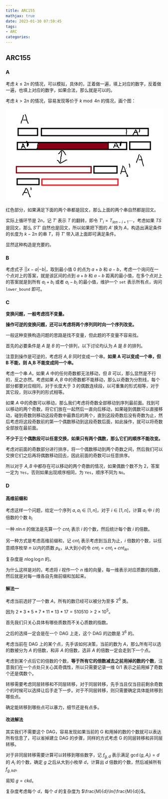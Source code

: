 ```yaml
---
title: ARC155
mathjax: true
date: 2023-01-30 07:59:45
tags:
- ARC
categories:
---
```


## ARC155

### A

考虑 $k\le 2n$ 的情况，可以模拟，具体的，正着做一遍，填上对应的数字，反着做一遍，也填上对应的数字，如果合法，那么就是可以的。

考虑 $k> 2n$ 的情况，容易发现等价于 $k\bmod 4n$ 的情况，画个图：

![image-20230130081657486](https://raw.githubusercontent.com/huan-yp/image_space/master/202301300817636.png)

红色部分，如果满足下面的两个串都是回文，那么上面的两个串自然都是回文。

实际上循环节是 $2n$，记 $T'$ 表示 $T$ 的翻转，即令 $T'_i=T_{len-i+1}\cdots$，考虑如果 $TS$ 是回文，那么 $S'T'$ 自然也是回文，所以如果把下图的 $A'$ 换为 $A$，构造出满足条件的长度为 $k-2n$ 的串 $T$，将 $T'$ 带入进上面即可满足条件。

显然这种构造是充要的。

### B

考虑式子 $||x-a|-b|$，取到最小值 $0$ 的点为 $a+b$ 和 $a-b$，考虑一个询问在一个点对上的答案，就是该区间的点到 $a+b$ 和 $a-b$ 距离的最小值，在多个点对上的答案就是到所有 $a_i+b_i$ 或者 $a_i-b_i$ 的最小值，维护一个 `set` 表示所有点，询问 `lower_bound` 即可。

### C

**变换问题，一般考虑找不变量。**

**操作可逆的变换问题，还可以考虑将两个序列同时向一个序列改变。**

一般这种变换构造问题的思路是找不变量，但此题的不变量不容易找。

首先的必要条件是 $A$ 是 $B$ 的一个排列，以下讨论均认为 $A$ 是 $B$ 的排列。

注意到操作是可逆的，考虑将 $A,B$ 同时变成一个串。**如果 A 可以变成一个串，但 B 不能，则 A,B 不能变成同一个串。**

考虑一个串 $A$，如果 $A$ 中的任何奇数都无法移动，但 $B$ 可以，那么显然是不行的，反之亦然。考虑如果 $A,B$ 中的奇数都不能移动，那么以奇数为分割线，每个部分都要对应相同，对于长度大于 $3$ 的偶数连续段，以可重集的形式相等，对于其它段，则以序列的形式相等。

如果 $A$ 中的奇数可以移动，那么我们考虑将奇数全部移动到序列最前面。找到可以移动的两个奇数，将它们放在一起然后一直向后移动，如果碰到偶数可以直接移动，碰到奇数则移动这段奇数中最靠后的两个，直到这段奇数后没有奇数为止，然后考虑将这段奇数前的第一个偶数移动到这段奇数后面，如此操作，就可以将奇数全部放在最前面。

**不少于三个偶数段可以任意交换，如果只有两个偶数，那么它们的顺序不能改变。**

考虑对前面的奇数部分进行排序，将一个偶数移动到两个奇数之间，然后我们可以交换它们之后再将偶数移动回去，因此前面的奇数可以任意排序。

所以对于 $A,B$ 中都存在可以移动的两个奇数的情况，如果偶数个数不为 $2$，答案一定为 `Yes`，否则如果出现顺序相同，为 `Yes`，顺序不同为 `No`。

### D

#### 高维前缀和

考虑这样一个问题，给定一个序列 $a,a_i\in[1,n]$，对于 $i\in[1,n]$，计算  $a_i$ 中 $i$ 的倍数的个数 $b_i$

一种 $n\ln n$ 的做法是先算一个 $cnt_i$ 表示 $i$ 的个数，然后统计每个数 $i$ 的倍数。

另一种方式是考虑高维前缀和，记 $cnt_i$ 表示考虑到当且为止，$i$ 倍数的个数，以任意顺序枚举 $n$ 以内的质数 $p_k$，从大到小的令 $cnt_i=cnt_i+cnt_{ik}$。

复杂度是 $n\log\log n$ 的。

为什么这样是对的，考虑将 $i$ 视作一个 $n$ 维的向量，每一维表示对应质数的指数，然后就是对每一维各自先做前缀和加起来。

#### 解法一

考虑当前选好了一个数 $A$，所有的数已经可以被分为至多 $2^6$ 类。

因为 $2*3*5*7*11*13*17=510510>2\times10^5$。

首先我们只关心具体有哪些质数而不关心质数的指数。

之后的选择一定会是在一个 DAG 上走，这个 DAG 的边数是 $3^6$ 的。

考虑当前在 DAG 上的某个点，先手该如何决策，当前的数为 $A$，那么所有可以选的数被分为 $A$ 的倍数，和非 $A$ 的倍数，选非 $A$ 的倍数一定会走到下一个点。

考虑到某个点后它的倍数的个数，**等于所有它的倍数减去之前用掉的数的个数**，注意我们在一个点处只关心其奇偶性，所以只需要记录一维 $0/1$ 表示之前用掉了奇数个还是偶数个。

转移需要考虑同层转移和不同层转移，对于同层转移，先手当且仅当目前剩余奇数个的时候可以选择让后手走下一步。对于不同层转移，则只需要确定具体能转移到哪些点。

确定能转移到哪些点可以暴力，细节还是有点多。

#### 改进解法

其实我们不需要这个 DAG，容易发现如果当前的 G 和用掉的数的个数就可以表达所有信息了，可以省掉建立 DAG 的步骤，同样的方式考虑 G 的同层转移和非同层转移。

对于非同层转移需要计算可以转移到哪些数字，记 $f_{g,d}$ 表示满足 $\gcd(g,A_i)=d$ 的 $A_i$ 的个数，确定 $g$ 之后从大到小枚举 $d$，计算出 $d$ 倍数的个数，然后减掉所有 $f_{g,kd}$。

易知 $g=ckd$。

复杂度考虑每个 $d$，每个 $d$ 的复杂度为 $\frac{M}{d}\ln{\frac{M}{d}}$。






